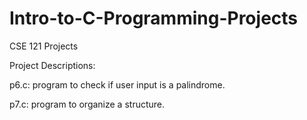 # Intro-to-C-Programming-Projects
CSE 121 Projects

Project Descriptions:

p6.c: program to check if user input is a palindrome.

p7.c: program to organize a structure.
